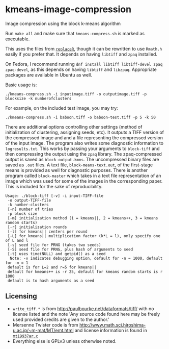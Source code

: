 # kmeans-image-compression
Image compression using the block k-means algorithm

Run `make all` and make sure that `kmeans-compress.sh` is marked as executable.

This uses the files from [`replaceR`](https://www.github.com/gzt/replaceR), 
though it can be rewritten to use `Rmath.h` easily if you prefer that. 
It depends on having `libtiff` and `zpaq` installed. 

On Fedora, I recommend running `dnf install libtiff libtiff-devel zpaq zpaq-devel`, 
as this depends on having `libtiff` and `libzpaq`. Appropriate packages are available 
in Ubuntu as well.

Basic usage is:

`./kmeans-compress.sh -i inputimage.tiff -o outputimage.tiff -p blocksize -k numberofclusters`

For example, on the included test image, you may try:

`./kmeans-compress.sh -i baboon.tiff -o baboon-test.tiff -p 5 -k 50`

There are additional options controlling other settings (method of initialization of clustering,
assigning seeds, etc). It outputs a TIFF version of the compressed image and and a file
representing the compressed version of the input image. The program also writes some diagnostic
information to `logresults.txt`. This works by passing your arguments to `block-tiff` and then 
compressing the output using the `zpaq` library. The zpaq-compressed output is saved as 
`block-output.kmns`. The uncompressed binary files are saved as `.out` files. A text file,
`block-means-text.out`, of the first-stage means is provided as well for diagnostic purposes.
There is another program called `block-master` which takes in a text file representation of an 
image which was used for some of the images in the corresponding paper. This is included
for the sake of reproducibility. 

```
Usage: ./block-tiff [-v] -i input-TIFF-file 
 -o output-TIFF-file 
 -k number-clusters 
 [-n] number of tries 
 -p block size 
 [-m] initialization method (1 = kmeans||, 2 = kmeans++, 3 = kmeans random starts) 
 [-r] initialization rounds 
 [-l] for kmeans|| centers per round 
 [-L] for kmeans|| multiplication factor (k*L = l), only specify one of L and l 
 [-s] seed file for PRNG (takes two seeds) 
 [-S] seed file for PRNG, plus hash of arguments to seed 
 [-t] uses time(NULL) and getpid() as a seed 
  Note: -v indicates debugging option, default for -n = 1000, default for -m = 1
 default is for L=2 and r=5 for kmeans||
 default for kmeans++ is -r 25, default for kmeans random starts is r 1000 
 default is to hash arguments as a seed 
```

## Licensing

* `write_tiff.*` is from http://paulbourke.net/dataformats/tiff/ with no license listed and the note 'Any source code found here may be freely used provided credits are given to the author.'
* Mersenne Twister code is from    http://www.math.sci.hiroshima-u.ac.jp/~m-mat/MT/emt.html and license
 information is found in [`mt19937ar.c`](https://github.com/gzt/kmeans-image-compression/blob/master/mt19937ar.c)
 * Everything else is GPLv3 unless otherwise noted.
